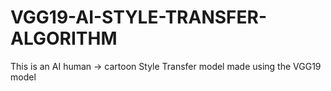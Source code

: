 # VGG19-AI-STYLE-TRANSFER-ALGORITHM
This is an AI human -> cartoon Style Transfer model made using the VGG19 model

